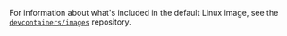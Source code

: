 For information about what's included in the default Linux image, see the [`devcontainers/images`](https://github.com/devcontainers/images/tree/main/src/universal) repository.